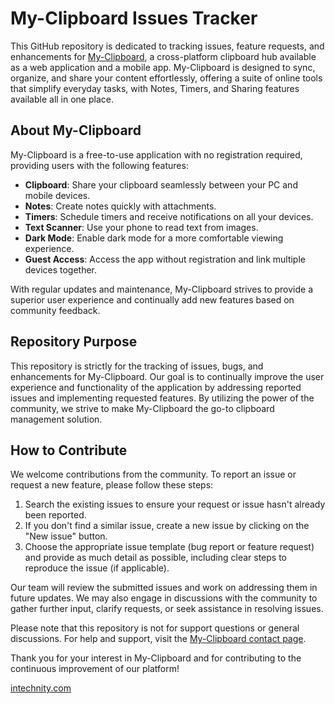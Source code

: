 # My-Clipboard Issues Tracker

This GitHub repository is dedicated to tracking issues, feature requests, and enhancements for [My-Clipboard](https://my-clipboard.com), a cross-platform clipboard hub available as a web application and a mobile app. My-Clipboard is designed to sync, organize, and share your content effortlessly, offering a suite of online tools that simplify everyday tasks, with Notes, Timers, and Sharing features available all in one place.

## About My-Clipboard

My-Clipboard is a free-to-use application with no registration required, providing users with the following features:

- **Clipboard**: Share your clipboard seamlessly between your PC and mobile devices.
- **Notes**: Create notes quickly with attachments.
- **Timers**: Schedule timers and receive notifications on all your devices.
- **Text Scanner**: Use your phone to read text from images.
- **Dark Mode**: Enable dark mode for a more comfortable viewing experience.
- **Guest Access**: Access the app without registration and link multiple devices together.

With regular updates and maintenance, My-Clipboard strives to provide a superior user experience and continually add new features based on community feedback.

## Repository Purpose

This repository is strictly for the tracking of issues, bugs, and enhancements for My-Clipboard. Our goal is to continually improve the user experience and functionality of the application by addressing reported issues and implementing requested features. By utilizing the power of the community, we strive to make My-Clipboard the go-to clipboard management solution.

## How to Contribute

We welcome contributions from the community. To report an issue or request a new feature, please follow these steps:

1. Search the existing issues to ensure your request or issue hasn't already been reported.
2. If you don't find a similar issue, create a new issue by clicking on the "New issue" button.
3. Choose the appropriate issue template (bug report or feature request) and provide as much detail as possible, including clear steps to reproduce the issue (if applicable).

Our team will review the submitted issues and work on addressing them in future updates. We may also engage in discussions with the community to gather further input, clarify requests, or seek assistance in resolving issues.

Please note that this repository is not for support questions or general discussions. For help and support, visit the [My-Clipboard contact page](https://my-clipboard.com/).

Thank you for your interest in My-Clipboard and for contributing to the continuous improvement of our platform!


[intechnity.com](https://www.intechnity.com)